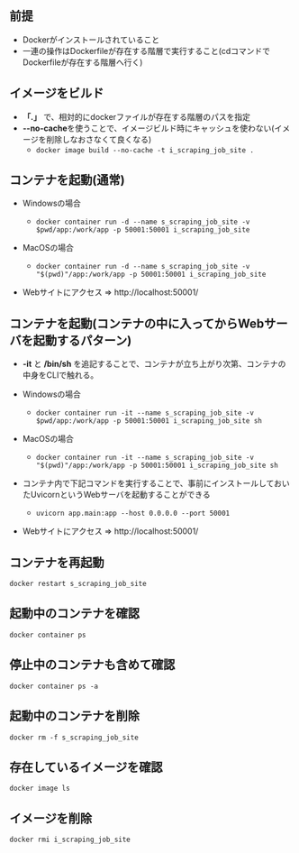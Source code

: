## 前提
- Dockerがインストールされていること
- 一連の操作はDockerfileが存在する階層で実行すること(cdコマンドでDockerfileが存在する階層へ行く)

## イメージをビルド
- **「.」** で、相対的にdockerファイルが存在する階層のパスを指定
- **--no-cache**を使うことで、イメージビルド時にキャッシュを使わない(イメージを削除しなおさなくて良くなる)
  - `docker image build --no-cache -t i_scraping_job_site .`

## コンテナを起動(通常)
<!-- - `docker container run -d --name s_scraping_job_site -p 50001:50001 i_scraping_job_site` -->
- Windowsの場合
  - `docker container run -d --name s_scraping_job_site -v $pwd/app:/work/app -p 50001:50001 i_scraping_job_site`
- MacOSの場合
  - `docker container run -d --name s_scraping_job_site -v "$(pwd)"/app:/work/app -p 50001:50001 i_scraping_job_site`

- Webサイトにアクセス => http://localhost:50001/

## コンテナを起動(コンテナの中に入ってからWebサーバを起動するパターン)
- **-it** と **/bin/sh** を追記することで、コンテナが立ち上がり次第、コンテナの中身をCLIで触れる。
  <!-- - `docker container run -it --name s_scraping_job_site -p 50001:50001 i_scraping_job_site sh` -->
- Windowsの場合
  - `docker container run -it --name s_scraping_job_site -v $pwd/app:/work/app -p 50001:50001 i_scraping_job_site sh`
- MacOSの場合
  - `docker container run -it --name s_scraping_job_site -v "$(pwd)"/app:/work/app -p 50001:50001 i_scraping_job_site sh`

- コンテナ内で下記コマンドを実行することで、事前にインストールしておいたUvicornというWebサーバを起動することができる
  - `uvicorn app.main:app --host 0.0.0.0 --port 50001`

- Webサイトにアクセス => http://localhost:50001/

## コンテナを再起動
`docker restart s_scraping_job_site`

## 起動中のコンテナを確認
`docker container ps`

## 停止中のコンテナも含めて確認
`docker container ps -a`

## 起動中のコンテナを削除
`docker rm -f s_scraping_job_site`

## 存在しているイメージを確認
`docker image ls`

## イメージを削除
`docker rmi i_scraping_job_site`
